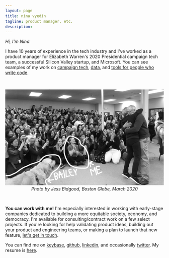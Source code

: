 ```yaml
---
layout: page
title: nina vyedin
tagline: product manager, etc.
description: 
---
```


_Hi, I'm Nina._

I have 10 years of experience in the tech industry and I've worked as a product manager for Elizabeth Warren's 2020 Presidential campaign tech team, a successful Silicon Valley startup, and Microsoft. You can see examples of my work on [campaign tech](/pages/campaigns.html), [data](/pages/data.html), and [tools for people who write code](/pages/devtools.html).

<br/>

<p align="center"><img src="globe_bw.jpeg" alt="Photo by Jess Bidgood, Boston Globe, March 2020" width="600"/><br/>
<i>Photo by Jess Bidgood, Boston Globe, March 2020</i></p>

<br/>

**You can work with me!**
I'm especially interested in working with early-stage companies dedicated to building a more equitable society, economy, and democracy. I'm available for consulting/contract work on a few select projects. If you're looking for help validating product ideas, building out your product and engineering teams, or making a plan to launch that new feature, [let's get in touch](mailto:nina@vyed.in).

You can find me on [keybase](https://keybase.io/vyedin), [github](https://github.com/vyedin), [linkedin](https://www.linkedin.com/in/vyedin/), and occasionally [twitter](https://twitter.com/vyedin). My resume is [here](nina-resume-2021_2.pdf).
